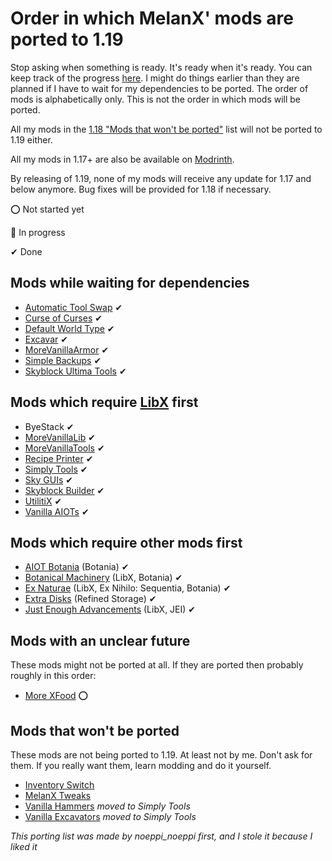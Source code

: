 # Order in which MelanX' mods are ported to 1.19

Stop asking when something is ready. It's ready when it's ready. You can keep track of the progress [here](https://melanx.github.io/Mod-Wikis/porting-information/1.19/).
I might do things earlier than they are planned if I have to wait for my dependencies to be ported.
The order of mods is alphabetically only. This is not the order in which mods will be ported.

All my mods in the [1.18 "Mods that won't be ported"](https://melanx.github.io/Mod-Wikis/porting-information/1.18/#mods-that-wont-be-ported)
list will not be ported to 1.19 either.

All my mods in 1.17+ are also be available on [Modrinth](https://modrinth.com/user/MelanX).

By releasing of 1.19, none of my mods will receive any update for 1.17 and below anymore. Bug fixes will be provided
for 1.18 if necessary.

⭕ Not started yet

🔁 In progress

✔ Done

## Mods while waiting for dependencies
- [Automatic Tool Swap](https://modrinth.com/mod/automatic-tool-swap) ✔
- [Curse of Curses](https://modrinth.com/mod/curse-of-curses) ✔
- [Default World Type](https://modrinth.com/mod/defaultworldtype) ✔
- [Excavar](https://modrinth.com/mod/excavar) ✔
- [MoreVanillaArmor](https://modrinth.com/mod/morevanillaarmor) ✔
- [Simple Backups](https://modrinth.com/mod/simple-backups) ✔
- [Skyblock Ultima Tools](https://modrinth.com/mod/skyblock-ultima-tools) ✔

## Mods which require [LibX](https://github.com/ModdingX/LibX/tree/future "Progress of porting") first
- ByeStack ✔
- [MoreVanillaLib](https://modrinth.com/mod/morevanillalib) ✔
- [MoreVanillaTools](https://modrinth.com/mod/morevanillatools) ✔
- [Recipe Printer](https://modrinth.com/mod/recipe-printer) ✔
- [Simply Tools](https://modrinth.com/mod/simply-tools) ✔
- [Sky GUIs](https://modrinth.com/mod/sky-guis) ✔
- [Skyblock Builder](https://modrinth.com/mod/skyblock-builder) ✔
- [UtilitiX](https://modrinth.com/mod/utilitix) ✔
- [Vanilla AIOTs](https://modrinth.com/mod/vanilla-aiots) ✔

## Mods which require other mods first
- [AIOT Botania](https://modrinth.com/mod/aiot-botania) (Botania) ✔
- [Botanical Machinery](https://modrinth.com/mod/botanical-machinery) (LibX, Botania) ✔
- [Ex Naturae](https://modrinth.com/mod/ex-naturae) (LibX, Ex Nihilo: Sequentia, Botania) ✔
- [Extra Disks](https://modrinth.com/mod/extra-disks) (Refined Storage) ✔
- [Just Enough Advancements](https://modrinth.com/mod/jea) (LibX, JEI) ✔

## Mods with an unclear future

These mods might not be ported at all. If  they are ported then probably roughly in this order:

- [More XFood](https://modrinth.com/mod/morexfood) ⭕

## Mods that won't be ported

These mods are not being ported to 1.19. At least not by me. Don't ask for them. If you really want them, learn modding
and do it yourself.

- [Inventory Switch](https://github.com/MelanX/InventorySwitch)
- [MelanX Tweaks](https://www.curseforge.com/minecraft/mc-mods/melanx-tweaks)
- [Vanilla Hammers](https://modrinth.com/mod/vanilla-hammers) *moved to Simply Tools*
- [Vanilla Excavators](https://modrinth.com/mod/vanilla-excavators) *moved to Simply Tools*


*This porting list was made by noeppi_noeppi first, and I stole it because I liked it*
